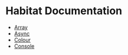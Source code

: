 # Habitat Documentation
* [Array](array.md)
* [Async](async.md)
* [Colour](colour.md)
* [Console](console.md)